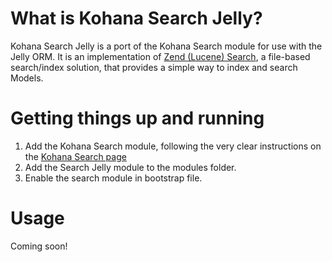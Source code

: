 # What is Kohana Search Jelly?

Kohana Search Jelly is a port of the Kohana Search module for use with the Jelly ORM. It is an implementation of [Zend (Lucene) Search](http://framework.zend.com/manual/en/zend.search.lucene.html), a file-based search/index solution, that provides a simple way to index and search Models.

# Getting things up and running

1. Add the Kohana Search module, following the very clear instructions on the [Kohana Search page](http://github.com/evopix/kohana-search)
2. Add the Search Jelly module to the modules folder.
2. Enable the search module in bootstrap file.

# Usage

Coming soon!